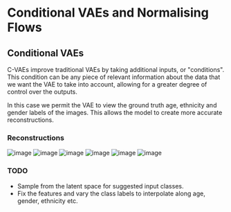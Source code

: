 # Conditional VAEs and Normalising Flows

## Conditional VAEs

C-VAEs improve traditional VAEs by taking additional inputs, or "conditions". This condition can be any piece of relevant information about the data that we want the VAE to take into account, allowing for a greater degree of control over the outputs. 

In this case we permit the VAE to view the ground truth age, ethnicity and gender labels of the images. This allows the model to create more accurate reconstructions. 

### Reconstructions

![image](https://github.com/alexjmanlove/convolutional-variational-autoencoders/assets/79708390/46e08fee-5bba-4d3a-817b-5de660e3579e)
![image](https://github.com/alexjmanlove/convolutional-variational-autoencoders/assets/79708390/cb18747b-8a49-421c-b16e-b3c3f7aa194f)
![image](https://github.com/alexjmanlove/convolutional-variational-autoencoders/assets/79708390/5580309e-62dd-4c24-8464-7348286e656d)
![image](https://github.com/alexjmanlove/convolutional-variational-autoencoders/assets/79708390/a27e86ae-3675-4711-97ca-0e80ed3b2ed2)
![image](https://github.com/alexjmanlove/convolutional-variational-autoencoders/assets/79708390/2d9689b9-a4e9-4fd4-8273-5a85dd50e370)
![image](https://github.com/alexjmanlove/convolutional-variational-autoencoders/assets/79708390/b5dc7f59-bf01-4e20-8047-3dab54a303e5)


### TODO 

- Sample from the latent space for suggested input classes.
- Fix the features and vary the class labels to interpolate along age, gender, ethnicity etc. 
